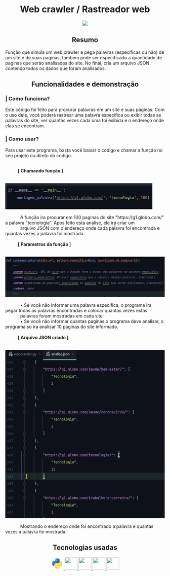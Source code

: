 <h1 align="center">Web crawler / Rastreador web</h1>

<p align="center">
  <img src="https://neilpatel.com/wp-content/uploads/2019/10/entenda-o-que-e-web-crawler.jpeg" width="400px">
</p>

<h2 align="center">Resumo</h2>
Função que simula um web crawler e pega palavras (especificas ou não) de um site e de suas paginas, tambem pode ser especificado a quantidade de paginas que serão analisadas do site. No final, cria um arquivo JSON contendo todos os dados que foram analisados.

<h2 align="center">Funcionalidades e demonstração</h2>
<h3>| Como funciona?</h3>
Este código foi feito para procurar palavras em um site e suas páginas. Com o uso dele, você poderá rastrear uma palavra específica ou exibir todas as palavras do site, ver quantas vezes cada uma foi exibida e o endereço onde elas se encontram.

<h3>| Como usar? </h3>
<p>Para usar este programa, basta você baixar o codigo e chamar a função no seu projeto ou direto do codigo.</p><br>

<strong>
	&nbsp;&nbsp;&nbsp;&nbsp;&nbsp;&nbsp;&nbsp;&nbsp;&nbsp;&nbsp;&nbsp;&nbsp;[ Chamando função ]
</strong>
<p>
	&nbsp;&nbsp;&nbsp;&nbsp;&nbsp;&nbsp;&nbsp;&nbsp;&nbsp;&nbsp;&nbsp;&nbsp;<img src="images_readme/chamando_funcao.png">
</p>
&nbsp;&nbsp;&nbsp;&nbsp;&nbsp;&nbsp;&nbsp;&nbsp;&nbsp;&nbsp;&nbsp;&nbsp;A função ira procurar em 100 paginas do site "https://g1.globo.com/" a palavra "tecnologia". Apos feito esta analise, ela ira criar um &nbsp;&nbsp;&nbsp;&nbsp;&nbsp;&nbsp;&nbsp;&nbsp;&nbsp;&nbsp;&nbsp;&nbsp;arquivo JSON com o endereço onde cada palavra foi encontrada e quantas vezes a palavra foi mostrada.

<strong>
	<br><br>&nbsp;&nbsp;&nbsp;&nbsp;&nbsp;&nbsp;&nbsp;&nbsp;&nbsp;&nbsp;&nbsp;&nbsp;[ Parametros da função ]
</strong>
<p>
	&nbsp;&nbsp;&nbsp;&nbsp;&nbsp;&nbsp;&nbsp;&nbsp;&nbsp;&nbsp;&nbsp;&nbsp;<img src="images_readme/parametros.png">
</p>
&nbsp;&nbsp;&nbsp;&nbsp;&nbsp;&nbsp;&nbsp;&nbsp;&nbsp;&nbsp;&nbsp;&nbsp;• Se você não informar uma palavra especifica, o programa ira pegar todas as palavras encontradas e colocar quantas vezes estas &nbsp;&nbsp;&nbsp;&nbsp;&nbsp;&nbsp;&nbsp;&nbsp;&nbsp;&nbsp;&nbsp;&nbsp;palavras foram mostradas em cada site<br>
&nbsp;&nbsp;&nbsp;&nbsp;&nbsp;&nbsp;&nbsp;&nbsp;&nbsp;&nbsp;&nbsp;&nbsp;• Se você não informar quantas paginas o programa deve analisar, o programa so ira analisar 10 paginas do site informado.<br>

<strong>
	<br>&nbsp;&nbsp;&nbsp;&nbsp;&nbsp;&nbsp;&nbsp;&nbsp;&nbsp;&nbsp;&nbsp;&nbsp;[ Arquivo JSON criado ]
</strong>
<p>
	&nbsp;&nbsp;&nbsp;&nbsp;&nbsp;&nbsp;&nbsp;&nbsp;&nbsp;&nbsp;&nbsp;&nbsp;<img src="images_readme/palavras_json.png">
</p>
&nbsp;&nbsp;&nbsp;&nbsp;&nbsp;&nbsp;&nbsp;&nbsp;&nbsp;&nbsp;&nbsp;&nbsp;Mostrando o endereço onde foi encontrado a palavra e quantas vezes a palavra foi mostrada.

<h2 align="center">Tecnologias usadas</h2>
<p align="center">
	<a href='https://www.python.org/' target='_blank'>
	<img src='https://raw.githubusercontent.com/devicons/devicon/master/icons/python/python-original.svg' width='40' height='40'>
	</a>
	<a href='https://requests.readthedocs.io/en/latest/' target='_blank'>
	<img src='https://upload.wikimedia.org/wikipedia/commons/a/aa/Requests_Python_Logo.png' width='40' height='40'>
	</a>
	<a href='https://pypi.org/project/beautifulsoup4/' target='_blank'>
	<img src='https://cdn-ak.f.st-hatena.com/images/fotolife/m/mitsu3204/20180824/20180824013430.jpg' width='40' height='40'>
	</a>
	<a href='https://www.w3schools.com/python/python_regex.asp' target='_blank'>
	<img src='https://static.javatpoint.com/tutorial/regex/images/regex-tutorial.png' width='40' height='40'>
	</a>
	<a href='https://docs.python.org/3/library/collections.html' target='_blank'>
	<img src='https://cdn-icons-png.flaticon.com/512/2761/2761077.png' width='40' height='40'>
	</a>
</p>
